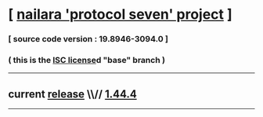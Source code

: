 
# [ [nailara 'protocol seven' project](http://src.nailara.net/) ]

### [ source code version : 19.8946-3094.0 ]

### ( this is the [ISC license](license)d "base" branch )
---
## current [release](https://github.com/anotherlink/nailara/releases) \\\\// [1.44.4](https://github.com/anotherlink/nailara/releases/tag/1.44.4)
---
